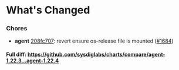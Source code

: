 # What's Changed

### Chores
- **agent** [208fc707](https://github.com/sysdiglabs/charts/commit/208fc7076e97d9d57ea422f7d3461b788f1a2204): revert ensure os-release file is mounted ([#1684](https://github.com/sysdiglabs/charts/issues/1684))
#### Full diff: https://github.com/sysdiglabs/charts/compare/agent-1.22.3...agent-1.22.4
